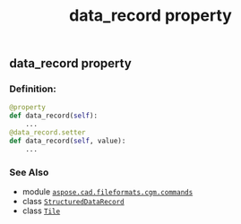 ﻿---
title: data_record property
second_title: Aspose.CAD for Python via .NET API References
description: 
type: docs
weight: 80
url: /python-net/aspose.cad.fileformats.cgm.commands/tile/data_record/
is_root: false
---

## data_record property

### Definition:
```python
@property
def data_record(self):
    ...
@data_record.setter
def data_record(self, value):
    ...
```

### See Also
* module [`aspose.cad.fileformats.cgm.commands`](../../)
* class [`StructuredDataRecord`](/cad/python-net/aspose.cad.fileformats.cgm.classes/structureddatarecord)
* class [`Tile`](/cad/python-net/aspose.cad.fileformats.cgm.commands/tile)
